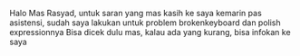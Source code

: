 Halo Mas Rasyad, untuk saran yang mas kasih ke saya kemarin pas asistensi, sudah saya lakukan untuk problem brokenkeyboard dan polish expressionnya
Bisa dicek dulu mas, kalau ada yang kurang, bisa infokan ke saya
